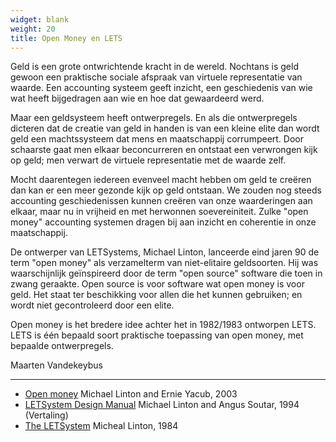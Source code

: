 ```yaml
---
widget: blank
weight: 20
title: Open Money en LETS
---
```


Geld is een grote ontwrichtende kracht in de wereld. Nochtans is geld gewoon een praktische sociale afspraak van virtuele representatie van waarde. Een accounting systeem geeft inzicht, een geschiedenis van wie wat heeft bijgedragen aan wie en hoe dat gewaardeerd werd.

Maar een geldsysteem heeft ontwerpregels. En als die ontwerpregels dicteren dat de creatie van geld in handen is van een kleine elite dan wordt geld een machtssysteem dat mens en maatschappij corrumpeert. Door schaarste gaat men elkaar beconcurreren en ontstaat een verwrongen kijk op geld; men verwart de virtuele representatie met de waarde zelf.

Mocht daarentegen iedereen evenveel macht hebben om geld te creëren dan kan er een meer gezonde kijk op geld ontstaan. We zouden nog steeds accounting geschiedenissen kunnen creëren van onze waarderingen aan elkaar, maar nu in vrijheid en met herwonnen soevereiniteit. Zulke "open money" accounting systemen dragen bij aan inzicht en coherentie in onze maatschappij.

De ontwerper van LETSystems, Michael Linton, lanceerde eind jaren 90 de term "open money" als verzamelterm van niet-elitaire geldsoorten. Hij was waarschijnlijk geïnspireerd door de term "open source" software die toen in zwang geraakte. Open source is voor software wat open money is voor geld. Het staat ter beschikking voor allen die het kunnen gebruiken; en wordt niet gecontroleerd door een elite.

Open money is het bredere idee achter het in 1982/1983 ontworpen LETS. LETS is één bepaald soort praktische toepassing van open money, met bepaalde ontwerpregels.

Maarten Vandekeybus

---

- [Open money](http://subsol.c3.hu/subsol_2/contributors0/lintontext.html) Michael Linton and Ernie Yacub, 2003
- [LETSystem Design Manual](https://manual.letsa.net/nl) Michael Linton and Angus Soutar, 1994 (Vertaling)
- [The LETSystem](https://www.context.org/iclib/ic07/linton/) Micheal Linton, 1984
